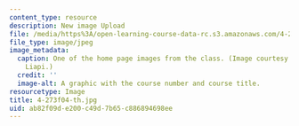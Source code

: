 ```yaml
---
content_type: resource
description: New image Upload
file: /media/https%3A/open-learning-course-data-rc.s3.amazonaws.com/4-273-introduction-to-design-inquiry-fall-2004/ab82f09de200c49d7b65c886894698ee_4-273f04-th.jpg
file_type: image/jpeg
image_metadata:
  caption: One of the home page images from the class. (Image courtesy of Marianthi
    Liapi.)
  credit: ''
  image-alt: A graphic with the course number and course title.
resourcetype: Image
title: 4-273f04-th.jpg
uid: ab82f09d-e200-c49d-7b65-c886894698ee
---
```

